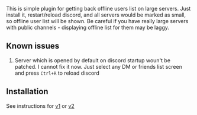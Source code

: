 This is simple plugin for getting back offline users list on large servers. 
Just install it, restart/reload discord, and all servers would be marked as small, so offline user list will be shown. Be careful if you have really large servers with public channels - displaying offline list for them may be laggy.

## Known issues

1. Server which is opened by default on discord startup woun't be patched. I cannot fix it now. Just select any DM or friends list screen and press `Ctrl+R` to reload discord

## Installation

See instructions for [v1](../../v1#installation) or [v2](../README.md#installation)
